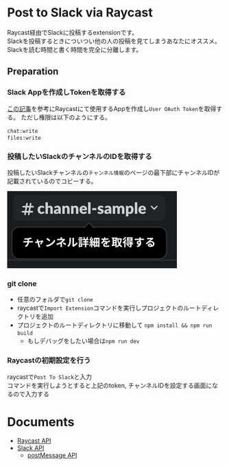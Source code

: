 # Post to Slack via Raycast

Raycast経由でSlackに投稿するextensionです。  
Slackを投稿するときについつい他の人の投稿を見てしまうあなたにオススメ。  
Slackを読む時間と書く時間を完全に分離します。

## Preparation

### Slack Appを作成しTokenを取得する

[この記事](https://zenn.dev/kou_pg_0131/articles/slack-api-post-message)を参考にRaycastにて使用するAppを作成し`User OAuth Token`を取得する。
ただし権限は以下のようにする。

```
chat:write
files:write
```

### 投稿したいSlackのチャンネルのIDを取得する

投稿したいSlackチャンネルの`チャンネル情報`のページの最下部にチャンネルIDが記載されているのでコピーする。

![](assets/readme-1.png)

### git clone

- 任意のフォルダで`git clone`
- raycastで`Import Extension`コマンドを実行しプロジェクトのルートディレクトリを追加
- プロジェクトのルートディレクトリに移動して `npm install && npm run build`
    - もしデバッグをしたい場合は`npm run dev`

### Raycastの初期設定を行う

raycastで`Post To Slack`と入力  
コマンドを実行しようとすると上記のtoken, チャンネルIDを設定する画面になるので入力する


# Documents

- [Raycast API](https://developers.raycast.com/api-reference/)
- [Slack API](https://api.slack.com/)
    - [postMessage API](https://api.slack.com/methods/chat.postMessage)

